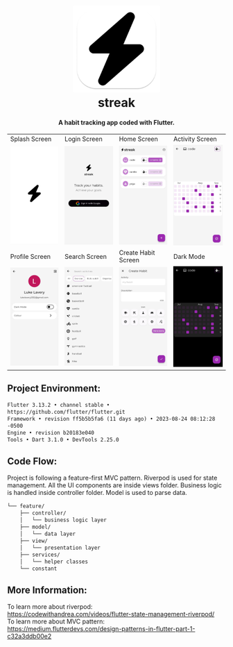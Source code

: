 <h1 align="center">
  <br>
  <img src="https://github.com/lukelavery/streak/blob/main/assets/streak-logo.png" width="200">
  <br>
  streak
  <br>
</h1>

<div align="center">
  <h4>A habit tracking app coded with Flutter.</h4>
</div>

<table>
  <tr>
     <td>Splash Screen</td>
     <td>Login Screen</td>
     <td>Home Screen</td>
     <td>Activity Screen</td>
  </tr>
  <tr>
    <td><img src="/assets/screenshots/screenshot_splash.jpg" width=270 ></td>
    <td><img src="/assets/screenshots/screenshot_login.jpg" width=270 ></td>
    <td><img src="/assets/screenshots/screenshot_home.jpg" width=270 ></td>
    <td><img src="/assets/screenshots/screenshot_focus.jpg" width=270 ></td>
  </tr>
    <tr>
     <td>Profile Screen</td>
     <td>Search Screen</td>
     <td>Create Habit Screen</td>
     <td>Dark Mode</td>
  </tr>
  <tr>
    <td><img src="/assets/screenshots/screenshot_profile.jpg" width=270 ></td>
    <td><img src="/assets/screenshots/screenshot_search.jpg" width=270 ></td>
    <td><img src="/assets/screenshots/screenshot_custom.jpg" width=270 ></td>
    <td><img src="/assets/screenshots/screenshot_dark.jpg" width=270 ></td>
  </tr>
 </table>

## Project Environment:
```
Flutter 3.13.2 • channel stable • https://github.com/flutter/flutter.git
Framework • revision ff5b5b5fa6 (11 days ago) • 2023-08-24 08:12:28 -0500
Engine • revision b20183e040
Tools • Dart 3.1.0 • DevTools 2.25.0
```

 ## Code Flow:
Project is following a feature-first MVC pattern. Riverpod is used for state management. All the UI components are inside views folder. Business logic is handled inside controller folder. Model is used to parse data.
```
└── feature/
    ├── controller/
    │   └── business logic layer
    ├── model/
    │   └── data layer
    ├── view/
    │   └── presentation layer
    ├── services/
    │   └── helper classes
    └── constant
```

 ## More Information:
To learn more about riverpod:<br>
https://codewithandrea.com/videos/flutter-state-management-riverpod/<br>
To learn more about MVC pattern:<br>
https://medium.flutterdevs.com/design-patterns-in-flutter-part-1-c32a3ddb00e2<br>
